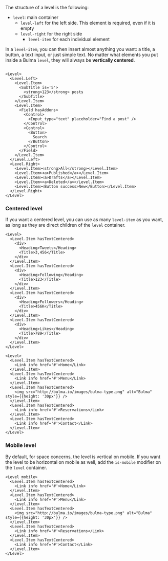 The structure of a level is the following:

- `level`: main container
  - `level-left` for the left side. This element is required, even if it is empty
  - `level-right` for the right side
    - `level-item` for each individual element

In a `level-item`, you can then insert almost anything you want: a title, a button, a text input, or just simple text. No matter what elements you put inside a Bulma `level`, they will always be **vertically centered**.

```example

<Level>
  <Level.Left>
    <Level.Item>
      <SubTitle is='5'>
        <strong>123</strong> posts
      </SubTitle>
    </Level.Item>
    <Level.Item>
      <Field hasAddons>
        <Control>
          <Input type="text" placeholder="Find a post" />
        </Control>
        <Control>
          <Button>
            Search
          </Button>
        </Control>
      </Field>
    </Level.Item>
  </Level.Left>
  <Level.Right>
    <Level.Item><strong>All</strong></Level.Item>
    <Level.Item><a>Published</a></Level.Item>
    <Level.Item><a>Drafts</a></Level.Item>
    <Level.Item><a>Deleted</a></Level.Item>
    <Level.Item><Button success>New</Button></Level.Item>
  </Level.Right>
</Level>
```

### Centered level

If you want a centered level, you can use as many `level-item` as you want, as long as they are direct children of the `level` container.

```example
<Level>
  <Level.Item hasTextCentered>
    <div>
      <Heading>Tweets</Heading>
      <Title>3,456</Title>
    </div>
  </Level.Item>
  <Level.Item hasTextCentered>
    <div>
      <Heading>Following</Heading>
      <Title>123</Title>
    </div>
  </Level.Item>
  <Level.Item hasTextCentered>
    <div>
      <Heading>Followers</Heading>
      <Title>456K</Title>
    </div>
  </Level.Item>
  <Level.Item hasTextCentered>
    <div>
      <Heading>Likes</Heading>
      <Title>789</Title>
    </div>
  </Level.Item>
</Level>
```

```example
<Level>
  <Level.Item hasTextCentered>
    <Link info href='#'>Home</Link>
  </Level.Item>
  <Level.Item hasTextCentered>
    <Link info href='#'>Menu</Link>
  </Level.Item>
  <Level.Item hasTextCentered>
    <img src="http://bulma.io/images/bulma-type.png" alt="Bulma" style={{height: '30px'}} />
  </Level.Item>
  <Level.Item hasTextCentered>
    <Link info href='#'>Reservations</Link>
  </Level.Item>
  <Level.Item hasTextCentered>
    <Link info href='#'>Contact</Link>
  </Level.Item>
</Level>
```

### Mobile level

By default, for space concerns, the level is vertical on mobile. If you want the level to be horizontal on mobile as well, add the `is-mobile` modifier on the `level` container.

```example
<Level mobile>
  <Level.Item hasTextCentered>
    <Link info href='#'>Home</Link>
  </Level.Item>
  <Level.Item hasTextCentered>
    <Link info href='#'>Menu</Link>
  </Level.Item>
  <Level.Item hasTextCentered>
    <img src="http://bulma.io/images/bulma-type.png" alt="Bulma" style={{height: '30px'}} />
  </Level.Item>
  <Level.Item hasTextCentered>
    <Link info href='#'>Reservations</Link>
  </Level.Item>
  <Level.Item hasTextCentered>
    <Link info href='#'>Contact</Link>
  </Level.Item>
</Level>
```
